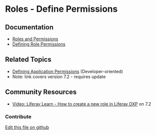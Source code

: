 # Roles - Define Permissions

## Documentation

* [Roles and Permissions](https://learn.liferay.com/dxp/latest/en/users-and-permissions/roles-and-permissions.html)
* [Defining Role Permissions](https://learn.liferay.com/dxp/7.x/en/users-and-permissions/roles-and-permissions/defining-role-permissions.html)

## Related Topics

* [Defining Application Permissions](https://portal.liferay.dev/docs/7-2/frameworks/-/knowledge_base/f/defining-application-permissions) (Developer-oriented)
* Note: link covers version 7.2 - requires update

## Community Resources

* [Video: Liferay Learn - How to create a new role in Liferay DXP](https://www.youtube.com/watch?v=61ocl3xWL38) on 7.2

### Contribute

[Edit this file on github](https://github.com/olafk/controlpanel-documentation-docs/blob/master/md/74en/com_liferay_roles_admin_web_portlet_RolesAdminPortlet/define-permissions.md)
